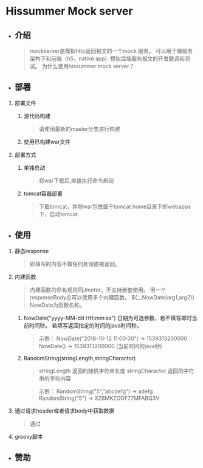 # Hissummer Mock server
* ## 介绍
    > mockserver是模拟http返回报文的一个mock 服务。 可以用于微服务架构下和前端（h5，native app）模拟后端服务报文的开发联调和测试。
    为什么使用hissummer mock server？ 
    
* ## 部署
1. 部署文件
    1. 源代码构建
        > 请使用最新的master分支进行构建
    1. 使用已构建war文件

1. 部署方式
    1. 单独启动
        > 将war下载后,直接执行命令启动
    1. tomcat容器部署
        > 下载tomcat，并将war包放置于tomcat home目录下的webapps下，启动tomcat    

* ## 使用
1. 静态response
    > 即填写的内容不做任何处理直接返回。
    
1. 内建函数
    > 内建函数的命名规则同Jmeter，不支持嵌套使用。 但一个responseBody总可以使用多个内建函数。 ${__NowDate(arg1,arg2)} NowDate为函数名称。

    1. NowDate("yyyy-MM-dd HH:mm:ss")  日期为可选参数，若不填写即时当前时间秒。 若填写返回指定的时间的java时间秒。
        > 示例：
        NowDate("2018-10-12 11:00:00") ->  1539313200000
        NowDate()  ->  1539313200000 (当前时间的java秒) 
        
    1. RandomString(stringLength,stringCharactor) 
        > stringLength 返回的随机字符串长度
        > stringCharactor 返回的字符串的字符内容
        
        > 示例：
        RandomString("5","abcdefg")  ->  adefg
        RandomString("5") -> XZ6MKZOOF77MFABQ3V

1. 通过请求header或者请求body中获取数据
    > 通过
    
1. groovy脚本

* ## 赞助
